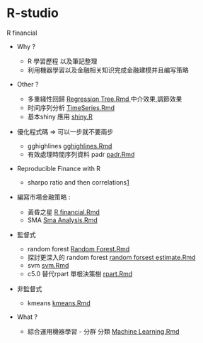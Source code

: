 # R-studio
R financial 

- Why ?
   - R 學習歷程 以及筆記整理 
   - 利用機器學習以及金融相关知识完成金融建模并且编写策略 

- Other ?
   - 多重綫性回歸 [ Regression Tree.Rmd ](https://github.com/RPyLnSl/R-studio/blob/master/Regression%20Tree.Rmd) 中介效果,調節效果
   - 时间序列分析 [ TimeSeries.Rmd ](https://github.com/RPyLnSl/R-studio/blob/master/TimeSeries.Rmd)
   - 基本shiny 應用 [shiny.R](https://github.com/RPyLnSl/R-studio/blob/master/shiny.R)
- 優化程式碼 => 可以一步就不要兩步
   - gghighlines [gghighlines.Rmd](https://github.com/RPyLnSl/R-studio/blob/master/gghighlines.Rmd)
   - 有效處理時間序列資料 padr [padr.Rmd](https://github.com/RPyLnSl/R-studio/blob/master/padr.Rmd)

- Reproducible Finance with R
   - sharpo ratio and then correlations[1](https://github.com/RPyLnSl/R-studio/blob/master/Reproducible%20Finance%20with%20R.Rmd) 
   
- 編寫市場金融策略 : 
   -  黃昏之星 [R financial.Rmd](https://github.com/RPyLnSl/R-studio/blob/master/R%20financial.Rmd)
   -  SMA [ Sma Analysis.Rmd ](https://github.com/RPyLnSl/R-studio/blob/master/Sma%20analysis.Rmd)
- 監督式
     - random forest [ Random Forest.Rmd ](https://github.com/RPyLnSl/R-studio/blob/master/Random%20Forest.Rmd)
     - 探討更深入的 random forest [random forsest estimate.Rmd](https://github.com/RPyLnSl/R-studio/blob/master/random%20forest%20estimate.Rmd)
     - svm [ svm.Rmd ](https://github.com/RPyLnSl/R-studio/blob/master/svm.Rmd) 
     - c5.0 替代rpart 單根決策樹 [ rpart.Rmd ](https://github.com/RPyLnSl/R-studio/blob/master/rpart.Rmd)
- 非監督式
     - kmeans [ kmeans.Rmd ](https://github.com/RPyLnSl/R-studio/blob/master/k%20means.Rmd)
- What ?
     - 綜合運用機器學習 - 分群 分類 [ Machine Learning.Rmd ](https://github.com/RPyLnSl/R-studio/blob/master/Machine%20Learning.Rmd)   
